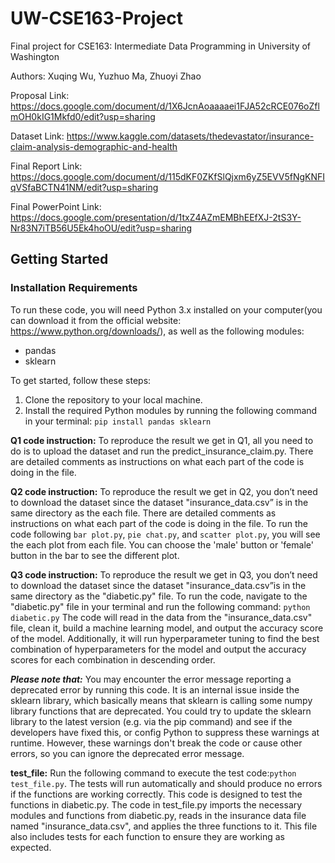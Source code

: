 # UW-CSE163-Project
Final project for CSE163: Intermediate Data Programming in University of Washington

Authors: Xuqing Wu, Yuzhuo Ma, Zhuoyi Zhao

Proposal Link: https://docs.google.com/document/d/1X6JcnAoaaaaei1FJA52cRCE076oZflmOH0kIG1Mkfd0/edit?usp=sharing

Dataset Link: https://www.kaggle.com/datasets/thedevastator/insurance-claim-analysis-demographic-and-health

Final Report Link: https://docs.google.com/document/d/115dKF0ZKfSlQjxm6yZ5EVV5fNgKNFIqVSfaBCTN41NM/edit?usp=sharing

Final PowerPoint Link: https://docs.google.com/presentation/d/1txZ4AZmEMBhEEfXJ-2tS3Y-Nr83N7iTB56U5Ek4hoOU/edit?usp=sharing

## Getting Started
### Installation Requirements
To run these code, you will need Python 3.x installed on your computer(you can download it from the official website: https://www.python.org/downloads/), as well as the following modules:
* pandas
* sklearn

To get started, follow these steps:
1. Clone the repository to your local machine.
2. Install the required Python modules by running the following command in your terminal: `pip install pandas sklearn`


**Q1 code instruction:** To reproduce the result we get in Q1, all you need to do is to upload the dataset and run the predict_insurance_claim.py. There are detailed comments as instructions on what each part of the code is doing in the file.

**Q2 code instruction:** To reproduce the result we get in Q2, you don’t need to download the dataset since the dataset "insurance_data.csv” is in the same directory as the each file. There are detailed comments as instructions on what each part of the code is doing in the file. To run the code following `bar plot.py`, `pie chat.py`, and `scatter plot.py`, you will see the each plot from each file. You can choose the 'male' button or 'female' button in the bar to see the different plot.

**Q3 code instruction:** To reproduce the result we get in Q3, you don’t need to download the dataset since the dataset "insurance_data.csv”is in the same directory as the "diabetic.py" file. To run the code, navigate to the "diabetic.py" file in your terminal and run the following command: `python diabetic.py` The code will read in the data from the "insurance_data.csv" file, clean it, build a machine learning model, and output the accuracy score of the model. Additionally, it will run hyperparameter tuning to find the best combination of hyperparameters for the model and output the accuracy scores for each combination in descending order.

**_Please note that:_** You may encounter the error message reporting a deprecated error by running this code. It is an internal issue inside the sklearn library, which basically means that sklearn is calling some numpy library functions that are deprecated. You could try to update the sklearn library to the latest version (e.g. via the pip command) and see if the developers have fixed this, or config Python to suppress these warnings at runtime. However, these warnings don't break the code or cause other errors, so you can ignore the deprecated error message.

**test_file:** Run the following command to execute the test code:`python test_file.py`. The tests will run automatically and should produce no errors if the functions are working correctly. This code is designed to test the functions in diabetic.py. The code in test_file.py imports the necessary modules and functions from diabetic.py, reads in the insurance data file named "insurance_data.csv", and applies the three functions to it. This file also includes tests for each function to ensure they are working as expected.

